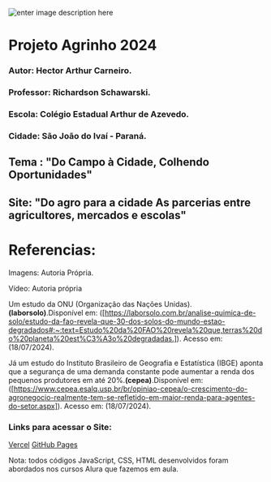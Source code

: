 ![enter image description here](https://www.sistemafaep.org.br/wp-content/uploads/2021/07/agrinho_500x1280-2.jpg)
# Projeto Agrinho 2024 
### Autor: Hector Arthur Carneiro.
### Professor: Richardson Schawarski.
### Escola: Colégio Estadual Arthur de Azevedo.
### Cidade: São João do Ivaí - Paraná.

## Tema : "Do Campo à Cidade, Colhendo Oportunidades"
## Site: "Do agro para a cidade As parcerias entre agricultores, mercados e escolas"

# Referencias:
Imagens: Autoria Própria.

Vídeo: Autoria própria

Um estudo da ONU (Organização das Nações Unidas).**(laborsolo)**.Disponível em: ([https://laborsolo.com.br/analise-quimica-de-solo/estudo-da-fao-revela-que-30-dos-solos-do-mundo-estao-degradados#:~:text=Estudo%20da%20FAO%20revela%20que,terras%20do%20planeta%20est%C3%A3o%20degradadas.]).  Acesso em: (18/07/2024).

Já um estudo do Instituto Brasileiro de Geografia e Estatística (IBGE) aponta que a segurança de uma demanda constante pode aumentar a renda dos pequenos produtores em até 20%.**(cepea)**.Disponível em: ([https://www.cepea.esalq.usp.br/br/opiniao-cepea/o-crescimento-do-agronegocio-realmente-tem-se-refletido-em-maior-renda-para-agentes-do-setor.aspx]).  Acesso em: (18/07/2024).

### Links para acessar o Site:
[Vercel](agrinho-2024-zeta-flax.vercel.app/)
[GitHub Pages](https://hector-arthur.github.io/Agrinho-2024/)


Nota: todos códigos JavaScript, CSS, HTML desenvolvidos foram abordados nos cursos Alura que fazemos em aula.
